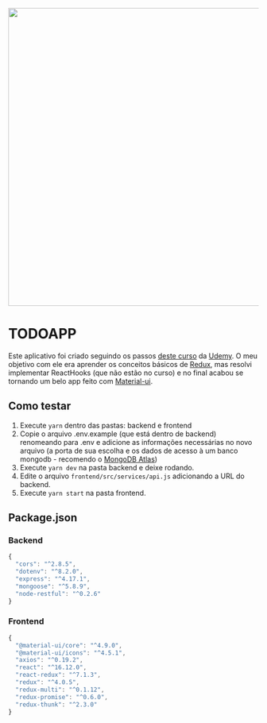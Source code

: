 <p align="center">
  <img src="https://raw.githubusercontent.com/jeffersoncbd/todoapp-course-react-redux/master/screen.jpg" width="600">
</p>

# TODOAPP

Este aplicativo foi criado seguindo os passos [deste curso](https://www.udemy.com/course/react-redux-pt) da [Udemy](https://www.udemy.com).
O meu objetivo com ele era aprender os conceitos básicos de [Redux](https://redux.js.org/), mas resolvi implementar ReactHooks (que não estão no curso) e no final acabou se tornando um belo app feito com [Material-ui](https://material-ui.com/).

## Como testar
1. Execute `yarn` dentro das pastas: backend e frontend
2. Copie o arquivo .env.example (que está dentro de backend) renomeando para .env e adicione as informações necessárias no novo arquivo (a porta de sua escolha e os dados de acesso à um banco mongodb - recomendo o [MongoDB Atlas](https://cloud.mongodb.com/user#/atlas/login))
3. Execute `yarn dev` na pasta backend e deixe rodando.
4. Edite o arquivo `frontend/src/services/api.js` adicionando a URL do backend.
5. Execute `yarn start` na pasta frontend.

## Package.json
### Backend
```js
{
  "cors": "^2.8.5",
  "dotenv": "^8.2.0",
  "express": "^4.17.1",
  "mongoose": "^5.8.9",
  "node-restful": "^0.2.6"
}
```

### Frontend
```js
{
  "@material-ui/core": "^4.9.0",
  "@material-ui/icons": "^4.5.1",
  "axios": "^0.19.2",
  "react": "^16.12.0",
  "react-redux": "^7.1.3",
  "redux": "^4.0.5",
  "redux-multi": "^0.1.12",
  "redux-promise": "^0.6.0",
  "redux-thunk": "^2.3.0"
}
```
